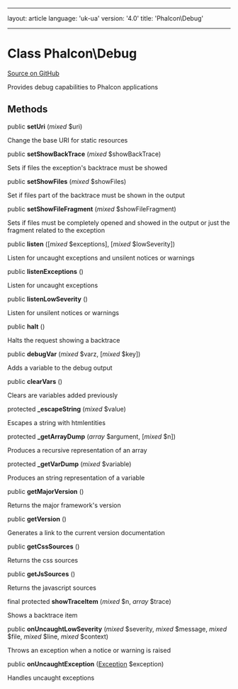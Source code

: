 * * *

layout: article language: 'uk-ua' version: '4.0' title: 'Phalcon\Debug'

* * *

# Class **Phalcon\Debug**

<a href="https://github.com/phalcon/cphalcon/tree/v4.0.0/phalcon/debug.zep" class="btn btn-default btn-sm">Source on GitHub</a>

Provides debug capabilities to Phalcon applications

## Methods

public **setUri** (*mixed* $uri)

Change the base URI for static resources

public **setShowBackTrace** (*mixed* $showBackTrace)

Sets if files the exception's backtrace must be showed

public **setShowFiles** (*mixed* $showFiles)

Set if files part of the backtrace must be shown in the output

public **setShowFileFragment** (*mixed* $showFileFragment)

Sets if files must be completely opened and showed in the output or just the fragment related to the exception

public **listen** ([*mixed* $exceptions], [*mixed* $lowSeverity])

Listen for uncaught exceptions and unsilent notices or warnings

public **listenExceptions** ()

Listen for uncaught exceptions

public **listenLowSeverity** ()

Listen for unsilent notices or warnings

public **halt** ()

Halts the request showing a backtrace

public **debugVar** (*mixed* $varz, [*mixed* $key])

Adds a variable to the debug output

public **clearVars** ()

Clears are variables added previously

protected **_escapeString** (*mixed* $value)

Escapes a string with htmlentities

protected **_getArrayDump** (*array* $argument, [*mixed* $n])

Produces a recursive representation of an array

protected **_getVarDump** (*mixed* $variable)

Produces an string representation of a variable

public **getMajorVersion** ()

Returns the major framework's version

public **getVersion** ()

Generates a link to the current version documentation

public **getCssSources** ()

Returns the css sources

public **getJsSources** ()

Returns the javascript sources

final protected **showTraceItem** (*mixed* $n, *array* $trace)

Shows a backtrace item

public **onUncaughtLowSeverity** (*mixed* $severity, *mixed* $message, *mixed* $file, *mixed* $line, *mixed* $context)

Throws an exception when a notice or warning is raised

public **onUncaughtException** ([Exception](https://php.net/manual/en/class.exception.php) $exception)

Handles uncaught exceptions
